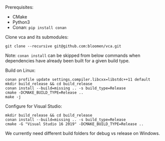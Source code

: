 Prerequisites:

* CMake
* Python3
* Conan: `pip install conan`

Clone vca and its submodules:
```
git clone --recursive git@github.com:bloomen/vca.git
```

Note: `conan install` can be skipped from below commands when dependencies have already been built for a given build type.

Build on Linux:

```
conan profile update settings.compiler.libcxx=libstdc++11 default
mkdir build_release && cd build_release
conan install --build=missing .. -s build_type=Release
cmake -DCMAKE_BUILD_TYPE=Release ..
make -j
```

Configure for Visual Studio:
```
mkdir build_release && cd build_release
conan install --build=missing .. -s build_type=Release
cmake -G "Visual Studio 16 2019" -DCMAKE_BUILD_TYPE=Release ..
```
We currently need different build folders for debug vs release on Windows.
